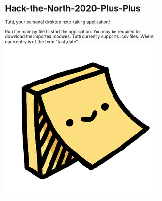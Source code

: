 # Hack-the-North-2020-Plus-Plus

Tutti, your personal desktop note-taking application!

Run the main.py file to start the application. You may be required to download the imported modules.
Tutti currently supports .csv files. Where each entry is of the form "task,date"
![alt text](https://github.com/smileyjason/Tutti/blob/main/tuttiicon.png?raw=True)
